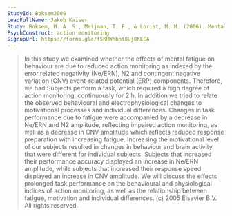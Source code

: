 ```yaml
---
StudyId: Boksem2006
LeadFullName: Jakob Kaiser
Study: Boksem, M. A. S., Meijman, T. F., & Lorist, M. M. (2006). Mental fatigue, motivation and action monitoring. Biological Psychology, 72(2), 123–132. https://doi.org/10.1016/j.biopsycho.2005.08.007
PsychConstruct: action monitoring
SignupUrl: https://forms.gle/f5KHWhbnt8Uj8KLEA
---
```


> In this study we examined whether the effects of mental fatigue on behaviour are due to reduced action monitoring as indexed by the error related negativity (Ne/ERN), N2 and contingent negative variation (CNV) event-related potential (ERP) components. Therefore, we had Subjects perform a task, which required a high degree of action monitoring, continuously for 2 h. In addition we tried to relate the observed behavioural and electrophysiological changes to motivational processes and individual differences. Changes in task performance due to fatigue were accompanied by a decrease in Ne/ERN and N2 amplitude, reflecting impaired action monitoring, as well as a decrease in CNV amplitude which reflects reduced response preparation with increasing fatigue. Increasing the motivational level of our subjects resulted in changes in behaviour and brain activity that were different for individual subjects. Subjects that increased their performance accuracy displayed an increase in Ne/ERN amplitude, while subjects that increased their response speed displayed an increase in CNV amplitude. We will discuss the effects prolonged task performance on the behavioural and physiological indices of action monitoring, as well as the relationship between fatigue, motivation and individual differences. (c) 2005 Elsevier B.V. All rights reserved.